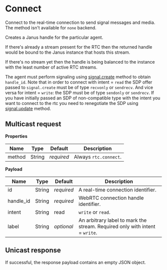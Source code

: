 # Connect

Connect to the real-time connection to send signal messages and media.
The method isn't available for `none` backend.

Creates a Janus handle for the particular agent.

If there's already a stream present for the RTC then the returned handle would be bound to the
Janus instance that hosts this stream.

If there's no stream yet then the handle is being balanced to the instance with the least number
of active RTC streams.

The agent must perform signaling using [signal.create](./signal/create.md) method
to obtain `handle_id`. Note that in order to connect with intent = `read` the SDP offer passed
to `signal.create` must be of type `recvonly` or `sendrecv`. And vice versa for intent = `write`:
the SDP must be of type `sendonly` or `sendrecv`. If you have initially passed an SDP of
non-compatible type with the intent you want to connect to the rtc you need to renegotiate
the SDP using [signal.update](../signal/update.md) method.


## Multicast request

**Properties**

Name             | Type   | Default    | Description
---------------- | ------ | ---------- | ------------------
method           | String | _required_ | Always `rtc.connect`.

**Payload**

Name      | Type   | Default    | Description
--------- | ------ | ---------- | ------------------------------------
id        | String | _required_ | A real-time connection identifier.
handle_id | String | _required_ | WebRTC connection handle identifier.
intent    | String | read       | `write` or `read`.
label     | String | _optional_ | An arbitrary label to mark the stream. Required only with intent = `write`.


## Unicast response

If successful, the response payload contains an empty JSON object.
